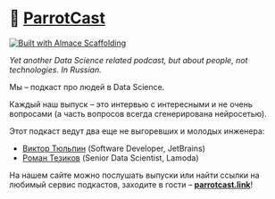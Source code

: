 # 🦜 [ParrotCast](https://parrotcast.link/)
[![Built with Almace Scaffolding](https://d349cztnlupsuf.cloudfront.net/amsf-badge.svg)](https://sparanoid.com/lab/amsf/)

_Yet another Data Science related podcast, but about people, not technologies. In Russian._

Мы – подкаст про людей в Data Science.

Каждый наш выпуск – это интервью с интересными и не очень вопросами (а часть вопросов всегда сгенерирована нейросетью).

Этот подкаст ведут два еще не выгоревших и молодых инженера:
- [Виктор Тюльпин](https://twitter.com/tiulpin) (Software Developer, JetBrains)
- [Роман Тезиков](https://twitter.com/tiulpin) (Senior Data Scientist, Lamoda)

На нашем сайте можно послушать выпуски или найти ссылки на любимый сервис подкастов, заходите в гости – **[parrotcast.link](https://parrotcast.link/)**!

